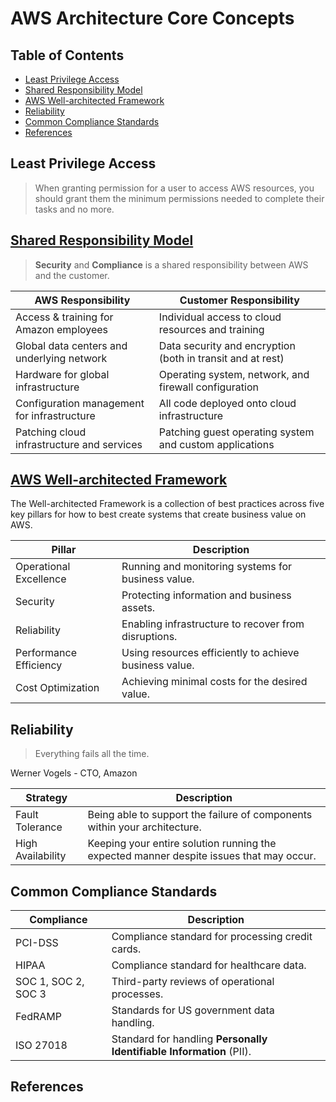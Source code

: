 # AWS Architecture Core Concepts

## Table of Contents

<!-- START doctoc generated TOC please keep comment here to allow auto update -->
<!-- DON'T EDIT THIS SECTION, INSTEAD RE-RUN doctoc TO UPDATE -->

- [Least Privilege Access](#least-privilege-access)
- [Shared Responsibility Model](#shared-responsibility-model)
- [AWS Well-architected Framework](#aws-well-architected-framework)
- [Reliability](#reliability)
- [Common Compliance Standards](#common-compliance-standards)
- [References](#references)

<!-- END doctoc generated TOC please keep comment here to allow auto update -->

## Least Privilege Access

> When granting permission for a user to access AWS resources,
> you should grant them the minimum permissions needed
> to complete their tasks and no more.

## [Shared Responsibility Model](https://aws.amazon.com/compliance/shared-responsibility-model)

> **Security** and **Compliance** is a shared responsibility between AWS and the customer.

| **AWS Responsibility**                      | **Customer Responsibility**                                |
| ------------------------------------------- | ---------------------------------------------------------- |
| Access & training for Amazon employees      | Individual access to cloud resources and training          |
| Global data centers and underlying network  | Data security and encryption (both in transit and at rest) |
| Hardware for global infrastructure          | Operating system, network, and firewall configuration      |
| Configuration management for infrastructure | All code deployed onto cloud infrastructure                |
| Patching cloud infrastructure and services  | Patching guest operating system and custom applications    |

## [AWS Well-architected Framework](https://aws.amazon.com/architecture/well-architected)

The Well-architected Framework is a collection of best practices across five key pillars
for how to best create systems that create business value on AWS.

| **Pillar**             | **Description**                                        |
| ---------------------- | ------------------------------------------------------ |
| Operational Excellence | Running and monitoring systems for business value.     |
| Security               | Protecting information and business assets.            |
| Reliability            | Enabling infrastructure to recover from disruptions.   |
| Performance Efficiency | Using resources efficiently to achieve business value. |
| Cost Optimization      | Achieving minimal costs for the desired value.         |

## Reliability

> Everything fails all the time.

Werner Vogels - CTO, Amazon

| **Strategy**      | **Description**                                                                         |
| ----------------- | --------------------------------------------------------------------------------------- |
| Fault Tolerance   | Being able to support the failure of components within your architecture.               |
| High Availability | Keeping your entire solution running the expected manner despite issues that may occur. |

## Common Compliance Standards

| **Compliance**      | **Description**                                                      |
| ------------------- | -------------------------------------------------------------------- |
| PCI-DSS             | Compliance standard for processing credit cards.                     |
| HIPAA               | Compliance standard for healthcare data.                             |
| SOC 1, SOC 2, SOC 3 | Third-party reviews of operational processes.                        |
| FedRAMP             | Standards for US government data handling.                           |
| ISO 27018           | Standard for handling **Personally Identifiable Information** (PII). |

## References
